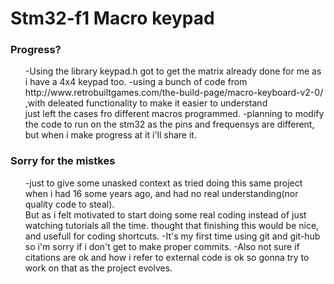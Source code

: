 <h1> Stm32-f1 Macro keypad</h1>
  <h3>Progress?</h3>  
   <ul>
     -Using the library keypad.h got to get the matrix already done for me as i have a 4x4 keypad too.
     -using a bunch of code from  http://www.retrobuiltgames.com/the-build-page/macro-keyboard-v2-0/ ,with deleated functionality to make it easier to understand  <br> just left the cases fro different macros programmed.
     -planning to modify the code to run on the stm32 as the pins and frequensys are different, but when i make progress at it i'll share it.
    </ul> 
    <h3>Sorry for the mistkes</h3>
      <ul>
         -just to give some unasked context as tried doing this same project when i had 16 some years ago, and had no real understanding(nor quality code to steal).  <br>But as i felt motivated to start doing some real coding instead of just watching tutorials all the time. thought that finishing this would be nice, and usefull for coding shortcuts.
         -It's my first time using git and git-hub so i'm sorry if i don't get to make proper commits.
         -Also not sure if citations are ok and how i refer to external code is ok so gonna try to work on that as the project evolves.
        </ul>
 
